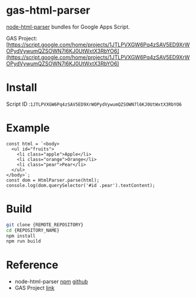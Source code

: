# gas-html-parser
[node-html-parser](https://www.npmjs.com/package/node-html-parser) bundles for Google Apps Script.

GAS Project: [https://script.google.com/home/projects/1JTLPVXGW6Pq4zSAV5ED9XrWOPydVywumQZSOWN7l6KJ0UtWxtX3RbYO6](https://script.google.com/home/projects/1JTLPVXGW6Pq4zSAV5ED9XrWOPydVywumQZSOWN7l6KJ0UtWxtX3RbYO6)

# Install
Script ID :`1JTLPVXGW6Pq4zSAV5ED9XrWOPydVywumQZSOWN7l6KJ0UtWxtX3RbYO6`

# Example
```
const html = `<body>
  <ul id="fruits">
    <li class="apple">Apple</li>
    <li class="orange">Orange</li>
    <li class="pear">Pear</li>
  </ul>
</body>`;
const dom = HtmlParser.parse(html);
console.log(dom.querySelector('#id .pear').textContent);
```

# Build
```sh
git clone {REMOTE_REPOSITORY}
cd {REPOSITORY_NAME}
npm install
npm run build
```

# Reference
- node-html-parser [npm](https://www.npmjs.com/package/node-html-parser) [github](https://github.com/taoqf/node-html-parser)
- GAS Project [link](https://script.google.com/home/projects/1JTLPVXGW6Pq4zSAV5ED9XrWOPydVywumQZSOWN7l6KJ0UtWxtX3RbYO6)
